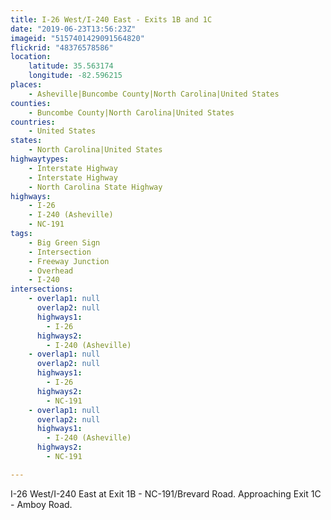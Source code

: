 ```yaml
---
title: I-26 West/I-240 East - Exits 1B and 1C
date: "2019-06-23T13:56:23Z"
imageid: "5157401429091564820"
flickrid: "48376578586"
location:
    latitude: 35.563174
    longitude: -82.596215
places:
    - Asheville|Buncombe County|North Carolina|United States
counties:
    - Buncombe County|North Carolina|United States
countries:
    - United States
states:
    - North Carolina|United States
highwaytypes:
    - Interstate Highway
    - Interstate Highway
    - North Carolina State Highway
highways:
    - I-26
    - I-240 (Asheville)
    - NC-191
tags:
    - Big Green Sign
    - Intersection
    - Freeway Junction
    - Overhead
    - I-240
intersections:
    - overlap1: null
      overlap2: null
      highways1:
        - I-26
      highways2:
        - I-240 (Asheville)
    - overlap1: null
      overlap2: null
      highways1:
        - I-26
      highways2:
        - NC-191
    - overlap1: null
      overlap2: null
      highways1:
        - I-240 (Asheville)
      highways2:
        - NC-191

---
```

I-26 West/I-240 East at Exit 1B - NC-191/Brevard Road.  Approaching Exit 1C - Amboy Road.